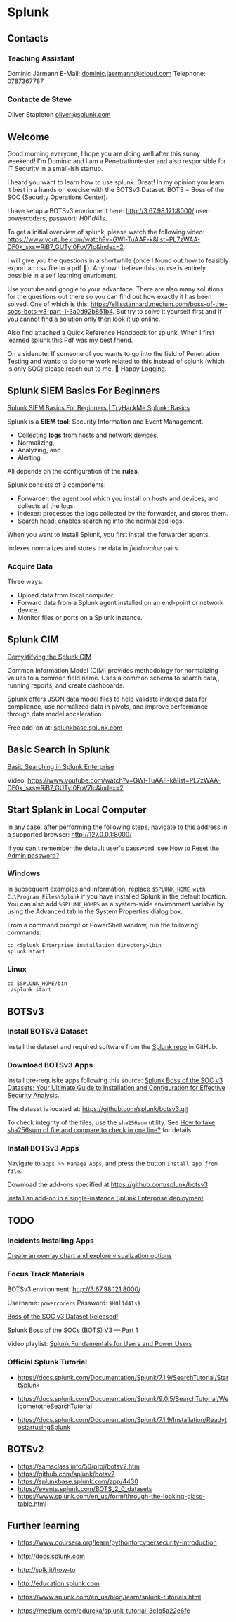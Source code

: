 # Splunk

## Contacts

### Teaching Assistant

Dominic Järmann
E-Mail: <dominic.jaermann@icloud.com>
Telephone: 0787367787

### Contacte de Steve

Oliver Stapleton
<oliver@splunk.com>

## Welcome

Good morning everyone, I hope you are doing well after this sunny weekend! I'm Dominic and I am a Penetrationtester and also responsible for IT Security in a small-ish startup.

I heard you want to learn how to use splunk. Great! In my opinion you learn it best in a hands on execise with the BOTSv3 Dataset. BOTS = Boss of the SOC (Security Operations Center).

I have setup a BOTSv3 envrioment here: <http://3.67.98.121:8000/> user: powercoders, passwort: $H0l1d41s$.

To get a initial overview of splunk, please watch the following video: <https://www.youtube.com/watch?v=GWl-TuAAF-k&list=PL7zWAA-DF0k_sxswRiB7_GUTyI0FoV7lc&index=2>.

I will give you the questions in a shortwhile (once I found out how to feasibly export an csv file to a pdf :slightly_smiling_face:). Anyhow I believe this course is entirely possible in a self learning envrioment.

Use youtube and google to your advantace. There are also many solutions for the questions out there so you can find out how exactly it has been solved. One of which is this: <https://ellisstannard.medium.com/boss-of-the-socs-bots-v3-part-1-3a0d92b851b4>. But try to solve it yourself first and if you cannot find a solution only then look it up online.

Also find attached a Quick Reference Handbook for splunk. When I first learned splunk this Pdf was my best friend.

On a sidenote: If someone of you wants to go into the field of Penetration Testing and wants to do some work related to this instead of splunk (which is only SOC) please reach out to me. :slightly_smiling_face: Happy Logging.

## Splunk SIEM Basics For Beginners

[Splunk SIEM Basics For Beginners | TryHackMe Splunk: Basics](https://www.youtube.com/watch?v=Wd0uHZL1L1U)

Splunk is a **SIEM tool**: Security Information and Event Management.

- Collecting **logs** from hosts and network devices,
- Normalizing,
- Analyzing, and
- Alerting.

All depends on the configuration of the **rules**.

Splunk consists of 3 components:

- Forwarder: the agent tool which you install on hosts and devices, and collects all the logs.
- Indexer: processes the logs collected by the forwarder, and stores them.
- Search head: enables searching into the normalized logs.

When you want to install Splunk, you first install the forwarder agents.

Indexes normalizes and stores the data in _field=value_ pairs.

### Acquire Data

Three ways:

- Upload data from local computer.
- Forward data from a Splunk agent installed on an end-point or network device.
- Monitor files or ports on a Splunk instance.

## Splunk CIM

[Demystifying the Splunk CIM](https://youtu.be/BR2uPHTAFSo)

Common Information Model (CIM) provides methodology for normalizing values to a common field name. Uses a common schema to search data,, running reports, and create dashboards.

Splunk offers JSON data model files to help validate indexed data for compliance, use normalized data in pivots, and improve performance through data model  acceleration.

Free add-on at: [splunkbase.splunk.com](splunkbase.splunk.com)

## Basic Search in Splunk

[Basic Searching in Splunk Enterprise](https://youtu.be/GWl-TuAAF-k)

Video: <https://www.youtube.com/watch?v=GWl-TuAAF-k&list=PL7zWAA-DF0k_sxswRiB7_GUTyI0FoV7lc&index=2>

## Start Splank in Local Computer

In any case, after performing the following steps, navigate to this address in a supported browser: <http://127.0.0.1:8000/>

If you can't remember the default user's password, see [How to Reset the Admin password?](https://community.splunk.com/t5/Security/How-to-Reset-the-Admin-password/m-p/10622)

### Windows

 In subsequent examples and information, replace `$SPLUNK_HOME with C:\Program Files\Splunk` if you have installed Splunk in the default location. You can also add `%SPLUNK_HOME%` as a system-wide environment variable by using the Advanced tab in the System Properties dialog box.

From a command prompt or PowerShell window, run the following commands:

    cd <Splunk Enterprise installation directory>\bin
    splunk start

### Linux

    cd $SPLUNK_HOME/bin
    ./splunk start

## BOTSv3

### Install BOTSv3 Dataset

Install the dataset and required software from the [Splunk repo](https://github.com/splunk/botsv3) in GitHub.

### Download BOTSv3 Apps

Install pre-requisite apps following this source: [Splunk Boss of the SOC v3 Datasets: Your Ultimate Guide to Installation and Configuration for Effective Security Analysis](https://www.linkedin.com/pulse/splunk-boss-soc-v3-datasets-your-ultimate-guide-uday-subramanya-hs).

The dataset is located at: <https://github.com/splunk/botsv3.git>

To check integrity of the files, use the `sha256sum` utility. See [How to take sha256sum of file and compare to check in one line?](https://superuser.com/questions/1312740/how-to-take-sha256sum-of-file-and-compare-to-check-in-one-line) for details.

### Install BOTSv3 Apps

Navigate to `apps >> Manage Apps`, and press the button `Install app from file`.

Download the add-ons specified at
<https://github.com/splunk/botsv3>

[Install an add-on in a single-instance Splunk Enterprise deployment](https://docs.splunk.com/Documentation/AddOns/released/Overview/Singleserverinstall)

## TODO

### Incidents Installing Apps

[Create an overlay chart and explore visualization options](https://docs.splunk.com/Documentation/Splunk/9.0.5/SearchTutorial/Chartoverlays)

### Focus Track Materials

 BOTSv3 environment: <http://3.67.98.121:8000/>

 Username: `powercoders`
 Password: `$H0l1d41s$`

[Boss of the SOC v3 Dataset Released!](https://www.splunk.com/en_us/blog/security/botsv3-dataset-released.html)

 [Splunk Boss of the SOCs (BOTS) V3 — Part 1](https://ellisstannard.medium.com/boss-of-the-socs-bots-v3-part-1-3a0d92b851b4)

Video playlist: [Splunk Fundamentals for Users and Power Users](https://www.youtube.com/playlist?list=PL7zWAA-DF0k_sxswRiB7_GUTyI0FoV7lc)

### Official Splunk Tutorial

- <https://docs.splunk.com/Documentation/Splunk/7.1.9/SearchTutorial/StartSplunk>

- <https://docs.splunk.com/Documentation/Splunk/9.0.5/SearchTutorial/WelcometotheSearchTutorial>
- <https://docs.splunk.com/Documentation/Splunk/7.1.9/Installation/ReadytostartusingSplunk>

## BOTSv2

- <https://samsclass.info/50/proj/botsv2.htm>
- <https://github.com/splunk/botsv2>
- <https://splunkbase.splunk.com/app/4430>
- <https://events.splunk.com/BOTS_2_0_datasets>
- <https://www.splunk.com/en_us/form/through-the-looking-glass-table.html>

## Further learning

- <https://www.coursera.org/learn/pythonforcybersecurity-introduction>

- <http://docs.splunk.com>
- <http://splk.it/how-to>
- <http://education.splunk.com>
- <https://www.splunk.com/en_us/blog/learn/splunk-tutorials.html>
- <https://medium.com/edureka/splunk-tutorial-3e1b5a22e6fe>
